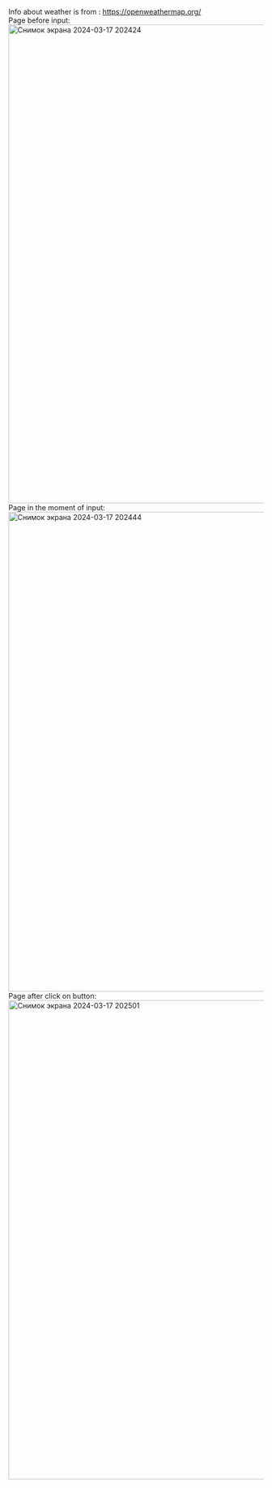 Info about weather is from : https://openweathermap.org/	
Page before input:
<img width="944" alt="Снимок экрана 2024-03-17 202424" src="https://github.com/anastasiafrolova2002/Vue-js/assets/147087434/87984a47-d5e7-4789-848d-371ed0197986">	
Page in the moment of input:
<img width="946" alt="Снимок экрана 2024-03-17 202444" src="https://github.com/anastasiafrolova2002/Vue-js/assets/147087434/f19d3332-f311-4161-9de6-9a38fdf03d14">	
Page after click on button:
<img width="945" alt="Снимок экрана 2024-03-17 202501" src="https://github.com/anastasiafrolova2002/Vue-js/assets/147087434/17b3406f-bf7b-49f3-8e63-c15539769526">
